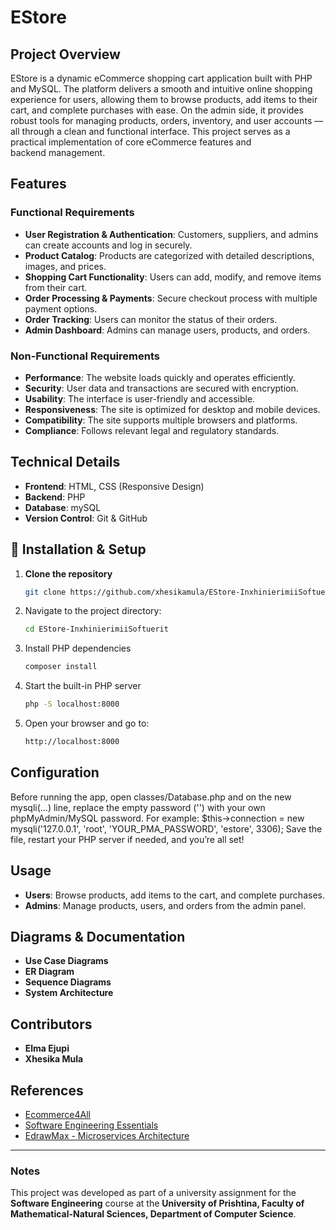 # EStore

## Project Overview
EStore is a dynamic eCommerce shopping cart application built with PHP and MySQL. The platform delivers a smooth and intuitive online shopping experience for users, allowing them to browse products, add items to their cart, and complete purchases with ease. On the admin side, it provides robust tools for managing products, orders, inventory, and user accounts — all through a clean and functional interface. This project serves as a practical implementation of core eCommerce features and backend management.

## Features
### Functional Requirements
- **User Registration & Authentication**: Customers, suppliers, and admins can create accounts and log in securely.
- **Product Catalog**: Products are categorized with detailed descriptions, images, and prices.
- **Shopping Cart Functionality**: Users can add, modify, and remove items from their cart.
- **Order Processing & Payments**: Secure checkout process with multiple payment options.
- **Order Tracking**: Users can monitor the status of their orders.
- **Admin Dashboard**: Admins can manage users, products, and orders.

### Non-Functional Requirements
- **Performance**: The website loads quickly and operates efficiently.
- **Security**: User data and transactions are secured with encryption.
- **Usability**: The interface is user-friendly and accessible.
- **Responsiveness**: The site is optimized for desktop and mobile devices.
- **Compatibility**: The site supports multiple browsers and platforms.
- **Compliance**: Follows relevant legal and regulatory standards.

## Technical Details
- **Frontend**: HTML, CSS (Responsive Design)
- **Backend**: PHP
- **Database**: mySQL
- **Version Control**: Git & GitHub

## 🚀 Installation & Setup

1. **Clone the repository**  
   ```sh
   git clone https://github.com/xhesikamula/EStore-InxhinierimiiSoftuerit.git
   ```
2. Navigate to the project directory:
   ```sh
   cd EStore-InxhinierimiiSoftuerit
   ```
3. Install PHP dependencies
   ```sh
   composer install
   ```
4. Start the built-in PHP server
   ```sh
   php -S localhost:8000
   ```
5. Open your browser and go to:
   ```sh
   http://localhost:8000


## Configuration
Before running the app, open
classes/Database.php
and on the new mysqli(...) line, replace the empty password ('') with your own phpMyAdmin/MySQL password. For example:
$this->connection = new mysqli('127.0.0.1', 'root', 'YOUR_PMA_PASSWORD', 'estore', 3306);
Save the file, restart your PHP server if needed, and you’re all set!


   

## Usage
- **Users**: Browse products, add items to the cart, and complete purchases.
- **Admins**: Manage products, users, and orders from the admin panel.

## Diagrams & Documentation
- **Use Case Diagrams**
- **ER Diagram**
- **Sequence Diagrams**
- **System Architecture**

## Contributors
- **Elma Ejupi**
- **Xhesika Mula**


## References
- [Ecommerce4All](https://ecommerce4all-ks.com/module/regulation/laws/)
- [Software Engineering Essentials](https://books.google.al/books/about/Essentials_of_Software_Engineering.html)
- [EdrawMax - Microservices Architecture](https://www.edrawsoft.com/article/microservices-architecture-diagram.html)

---
### Notes
This project was developed as part of a university assignment for the **Software Engineering** course at the **University of Prishtina, Faculty of Mathematical-Natural Sciences, Department of Computer Science**.

